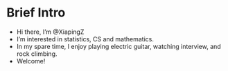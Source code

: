 # Brief Intro
- Hi there, I’m @XiapingZ
- I’m interested in statistics, CS and mathematics.
- In my spare time, I enjoy playing electric guitar, watching interview, and rock climbing.
- Welcome!
<!---
XiapingZ/XiapingZ is a ✨ special ✨ repository because its `README.md` (this file) appears on your GitHub profile.
You can click the Preview link to take a look at your changes.
--->
